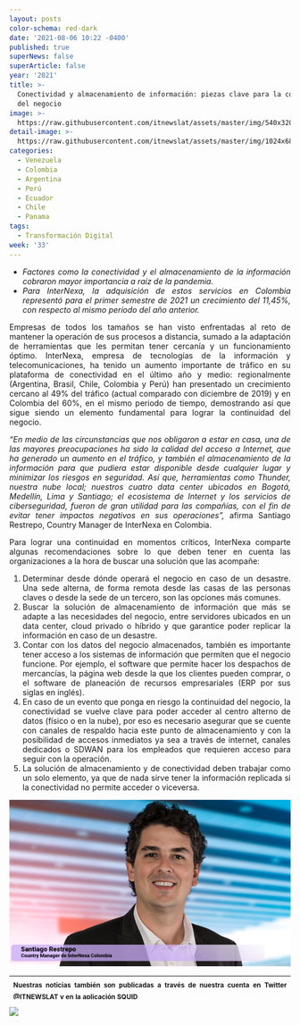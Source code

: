 ```yaml
---
layout: posts
color-schema: red-dark
date: '2021-08-06 10:22 -0400'
published: true
superNews: false
superArticle: false
year: '2021'
title: >-
  Conectividad y almacenamiento de información: piezas clave para la continuidad
  del negocio
image: >-
  https://raw.githubusercontent.com/itnewslat/assets/master/img/540x320/Santiago-Restrepo-p.jpg
detail-image: >-
  https://raw.githubusercontent.com/itnewslat/assets/master/img/1024x680/Santiago-Restrepo-g.jpg
categories:
  - Venezuela
  - Colombia
  - Argentina
  - Perú
  - Ecuador
  - Chile
  - Panama
tags:
  - Transformación Digital
week: '33'
---
```

<ul style="text-align: justify;">
	<li><em>Factores como la conectividad y el almacenamiento de la información cobraron mayor importancia a raíz de la pandemia.</em></li>
	<li><em>Para InterNexa, la adquisición de estos servicios en Colombia representó para el primer semestre de 2021 un crecimiento del 11,45%, con respecto al mismo período del año anterior.</em></li>
</ul>
<p style="text-align: justify;">Empresas de todos los tamaños se han visto enfrentadas al reto de mantener la operación de sus procesos a distancia, sumado a la adaptación de herramientas que les permitan tener cercanía y un funcionamiento óptimo. InterNexa, empresa de tecnologías de la información y telecomunicaciones, ha tenido un aumento importante de tráfico en su plataforma de conectividad en el último año y medio: regionalmente (Argentina, Brasil, Chile, Colombia y Perú) han presentado un crecimiento cercano al 49% del tráfico (actual comparado con diciembre de 2019) y en Colombia del 60%, en el mismo periodo de tiempo, demostrando así que sigue siendo un elemento fundamental para lograr la continuidad del negocio.</p>
<p style="text-align: justify;"><em>“En medio de las circunstancias que nos obligaron a estar en casa, una de las mayores preocupaciones ha sido la calidad del acceso a Internet, que ha generado un aumento en el tráfico, y también el almacenamiento de la información para que pudiera estar disponible desde cualquier lugar y minimizar los riesgos en seguridad. Así que, herramientas como Thunder, nuestra nube local; nuestros cuatro data center ubicados en Bogotá, Medellín, Lima y Santiago; el ecosistema de Internet y los servicios de ciberseguridad, fueron de gran utilidad para las compañías, con el fin de evitar tener impactos negativos en sus operaciones”, </em>afirma Santiago Restrepo, Country Manager de InterNexa en Colombia.</p>
<p style="text-align: justify;">Para lograr una continuidad en momentos críticos, InterNexa comparte algunas recomendaciones sobre lo que deben tener en cuenta las organizaciones a la hora de buscar una solución que las acompañe:</p>

<ol>
	<li style="text-align: justify;">Determinar desde dónde operará el negocio en caso de un desastre. Una sede alterna, de forma remota desde las casas de las personas claves o desde la sede de un tercero, son las opciones más comunes.</li>
	<li style="text-align: justify;">Buscar la solución de almacenamiento de información que más se adapte a las necesidades del negocio, entre servidores ubicados en un data center, cloud privado o híbrido y que garantice poder replicar la información en caso de un desastre.</li>
	<li style="text-align: justify;">Contar con los datos del negocio almacenados, también es importante tener acceso a los sistemas de información que permiten que el negocio funcione. Por ejemplo, el software que permite hacer los despachos de mercancías, la página web desde la que los clientes pueden comprar, o el software de planeación de recursos empresariales (ERP por sus siglas en inglés).</li>
	<li style="text-align: justify;">En caso de un evento que ponga en riesgo la continuidad del negocio, la conectividad se vuelve clave para poder acceder al centro alterno de datos (físico o en la nube), por eso es necesario asegurar que se cuente con canales de respaldo hacia este punto de almacenamiento y con la posibilidad de accesos inmediatos ya sea a través de internet, canales dedicados o SDWAN para los empleados que requieren acceso para seguir con la operación.</li>
	<li style="text-align: justify;">La solución de almacenamiento y de conectividad deben trabajar como un solo elemento, ya que de nada sirve tener la información replicada si la conectividad no permite acceder o viceversa.</li>
</ol>

![](https://raw.githubusercontent.com/itnewslat/assets/master/img/540x320/Santiago-Restrepo-p.jpg)

<table style="height: 42px;" width="569">
<tbody>
<tr>
<td style="text-align: justify;"><sub><strong>Nuestras noticias también son publicadas a través de nuestra cuenta en Twitter <a href="https://twitter.com/itnewslat?lang=es">@ITNEWSLAT</a> y en la aplicación <a href="https://squidapp.co/en/">SQUID</a></strong></sub></td>
</tr>
</tbody>
</table>

<img src="https://tracker.metricool.com/c3po.jpg?hash=56f88a41e39ab42c063cc51676587a04"/>
